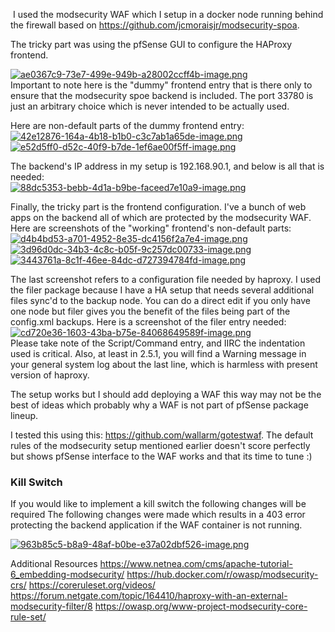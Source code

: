  I used the modsecurity WAF which I setup in a docker node running behind the firewall based on https://github.com/jcmoraisjr/modsecurity-spoa.

The tricky part was using the pfSense GUI to configure the HAProxy frontend.

[![ae0367c9-73e7-499e-949b-a28002ccff4b-image.png](https://forum.netgate.com/assets/uploads/files/1623680173334-ae0367c9-73e7-499e-949b-a28002ccff4b-image.png)](https://forum.netgate.com/assets/uploads/files/1623680173334-ae0367c9-73e7-499e-949b-a28002ccff4b-image.png)  
Important to note here is the "dummy" frontend entry that is there only to ensure that the modsecurity spoe backend is included. The port 33780 is just an arbitrary choice which is never intended to be actually used.

Here are non-default parts of the dummy frontend entry:  
[![42e12876-164a-4b18-b1b0-c3c7ab1a65de-image.png](https://forum.netgate.com/assets/uploads/files/1623680454501-42e12876-164a-4b18-b1b0-c3c7ab1a65de-image.png)](https://forum.netgate.com/assets/uploads/files/1623680454501-42e12876-164a-4b18-b1b0-c3c7ab1a65de-image.png)  
[![e52d5ff0-d52c-40f9-b7de-1ef6ae00f5ff-image.png](https://forum.netgate.com/assets/uploads/files/1623680512522-e52d5ff0-d52c-40f9-b7de-1ef6ae00f5ff-image.png)](https://forum.netgate.com/assets/uploads/files/1623680512522-e52d5ff0-d52c-40f9-b7de-1ef6ae00f5ff-image.png)

The backend's IP address in my setup is 192.168.90.1, and below is all that is needed:  
[![88dc5353-bebb-4d1a-b9be-faceed7e10a9-image.png](https://forum.netgate.com/assets/uploads/files/1623680665503-88dc5353-bebb-4d1a-b9be-faceed7e10a9-image.png)](https://forum.netgate.com/assets/uploads/files/1623680665503-88dc5353-bebb-4d1a-b9be-faceed7e10a9-image.png)

Finally, the tricky part is the frontend configuration. I've a bunch of web apps on the backend all of which are protected by the modsecurity WAF. Here are screenshots of the "working" frontend's non-default parts:  
[![d4b4bd53-a701-4952-8e35-dc4156f2a7e4-image.png](https://forum.netgate.com/assets/uploads/files/1623681168496-d4b4bd53-a701-4952-8e35-dc4156f2a7e4-image.png)](https://forum.netgate.com/assets/uploads/files/1623681168496-d4b4bd53-a701-4952-8e35-dc4156f2a7e4-image.png)  
[![3d96d0dc-34b3-4c8c-b05f-9c257dc00733-image.png](https://forum.netgate.com/assets/uploads/files/1623681213509-3d96d0dc-34b3-4c8c-b05f-9c257dc00733-image.png)](https://forum.netgate.com/assets/uploads/files/1623681213509-3d96d0dc-34b3-4c8c-b05f-9c257dc00733-image.png)  
[![3443761a-8c1f-46ee-84dc-d727394784fd-image.png](https://forum.netgate.com/assets/uploads/files/1623681257245-3443761a-8c1f-46ee-84dc-d727394784fd-image.png)](https://forum.netgate.com/assets/uploads/files/1623681257245-3443761a-8c1f-46ee-84dc-d727394784fd-image.png)

The last screenshot refers to a configuration file needed by haproxy. I used the filer package because I have a HA setup that needs several additional files sync'd to the backup node. You can do a direct edit if you only have one node but filer gives you the benefit of the files being part of the config.xml backups. Here is a screenshot of the filer entry needed:  
[![cd720e36-1603-43ba-b75e-84068649589f-image.png](https://forum.netgate.com/assets/uploads/files/1623681596307-cd720e36-1603-43ba-b75e-84068649589f-image.png)](https://forum.netgate.com/assets/uploads/files/1623681596307-cd720e36-1603-43ba-b75e-84068649589f-image.png)  
Please take note of the Script/Command entry, and IIRC the indentation used is critical. Also, at least in 2.5.1, you will find a Warning message in your general system log about the last line, which is harmless with present version of haproxy.

The setup works but I should add deploying a WAF this way may not be the best of ideas which probably why a WAF is not part of pfSense package lineup.

I tested this using this: https://github.com/wallarm/gotestwaf. The default rules of the modsecurity setup mentioned earlier doesn't score perfectly but shows pfSense interface to the WAF works and that its time to tune :)

### Kill Switch
If you would like to implement a kill switch the following changes will be required
The following changes were made which results in a 403 error protecting the backend application if the WAF container is not running.

[![963b85c5-b8a9-48af-b0be-e37a02dbf526-image.png](https://forum.netgate.com/assets/uploads/files/1631615854530-963b85c5-b8a9-48af-b0be-e37a02dbf526-image.png)](https://forum.netgate.com/assets/uploads/files/1631615854530-963b85c5-b8a9-48af-b0be-e37a02dbf526-image.png)

Additional Resources 
https://www.netnea.com/cms/apache-tutorial-6_embedding-modsecurity/
https://hub.docker.com/r/owasp/modsecurity-crs/
https://coreruleset.org/videos/
https://forum.netgate.com/topic/164410/haproxy-with-an-external-modsecurity-filter/8
https://owasp.org/www-project-modsecurity-core-rule-set/

